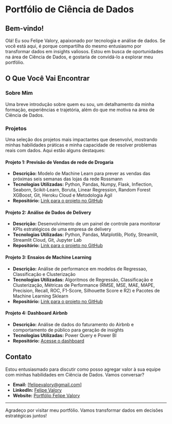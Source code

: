 # Portfólio de Ciência de Dados

## Bem-vindo!

Olá! Eu sou Felipe Valory, apaixonado por tecnologia e análise de dados. Se você está aqui, é porque compartilha do mesmo entusiasmo por transformar dados em insights valiosos. Estou em busca de oportunidades na área de Ciência de Dados, e gostaria de convidá-lo a explorar meu portfólio.

## O Que Você Vai Encontrar

### Sobre Mim
Uma breve introdução sobre quem eu sou, um detalhamento da minha formação, experiências e trajetória, além do que me motiva na área de Ciência de Dados. 

### Projetos
Uma seleção dos projetos mais impactantes que desenvolvi, mostrando minhas habilidades práticas e minha capacidade de resolver problemas reais com dados. Aqui estão alguns destaques:

#### Projeto 1: Previsão de Vendas de rede de Drogaria
- **Descrição:** Modelo de Machine Learn para prever as vendas das próximas seis semanas das lojas da rede Rossmann
- **Tecnologias Utilizadas:** Python, Pandas, Numpy, Flask, Inflection, Seaborn, Scikit-Learn, Boruta, Linear Regression, Random Forest XGBoost, Git, Heroku Cloud e Metodologia Ágil
- **Repositório:** [Link para o projeto no GitHub](https://github.com/felipevalory/previsao_de_vendas)

#### Projeto 2: Análise de Dados de Delivery
- **Descrição:** Desenvolvimento de um painel de controle para monitorar KPIs estratégicos de uma empresa de delivery
- **Tecnologias Utilizadas:** Python, Pandas, Matplotlib, Plotly, Streamlit, Streamlit Cloud, Git, Jupyter Lab
- **Repositório:** [Link para o projeto no GitHub](https://github.com/felipevalory/Curry-Company)

#### Projeto 3: Ensaios de Machine Learning
- **Descrição:** Análise de performance em modelos de Regressao, Classificação e Clusterização
- **Tecnologias Utilizadas:** Algoritmos de Regressão, Classificação e Clusterização, Métricas de Performance (RMSE, MSE, MAE, MAPE, Precision, Recall, ROC, F1-Score, Silhouette Score e R2) e Pacotes de Machine Learning Sklearn 
- **Repositório:** [Link para o projeto no GitHub](https://github.com/felipevalory/Machine_Learning)

#### Projeto 4: Dashboard Airbnb
- **Descrição:** Análise de dados do faturamento do Airbnb e comportamento de público para geração de insights
- **Tecnologias Utilizadas:** Power Query e Power BI
- **Repositório:** [Acesse o dashboard](https://bit.ly/3SfpE4V)

<!---
#### [Projeto 2: Previsão de Vendas]
- **Descrição:** Criação de um modelo de machine learning para prever vendas em uma empresa de varejo.
- **Tecnologias Utilizadas:** Python, Scikit-learn, Pandas, Matplotlib
- **Repositório:** [Link para o projeto no GitHub](https://github.com/seu-usuario/projeto2)

#### [Projeto 3: Análise de Sentimentos]
- **Descrição:** Análise de sentimentos de avaliações de produtos, utilizando técnicas de NLP.
- **Tecnologias Utilizadas:** Python, NLTK, Pandas, Matplotlib
- **Repositório:** [Link para o projeto no GitHub](https://github.com/seu-usuario/projeto3)

### Blog
Artigos e insights sobre temas atuais em Ciência de Dados, onde compartilho meu conhecimento e experiências.
-->

## Contato

Estou entusiasmado para discutir como posso agregar valor à sua equipe com minhas habilidades em Ciência de Dados. Vamos conversar?

- **Email:** [felipevalory@gmail.com]
- **LinkedIn:** [Felipe Valory](https://www.linkedin.com/in/felipevalory/)
- **Website:** [Portfólio Felipe Valory](https://felipevalory.github.io/portfolio_projects/)

---

Agradeço por visitar meu portfólio. Vamos transformar dados em decisões estratégicas juntos!

